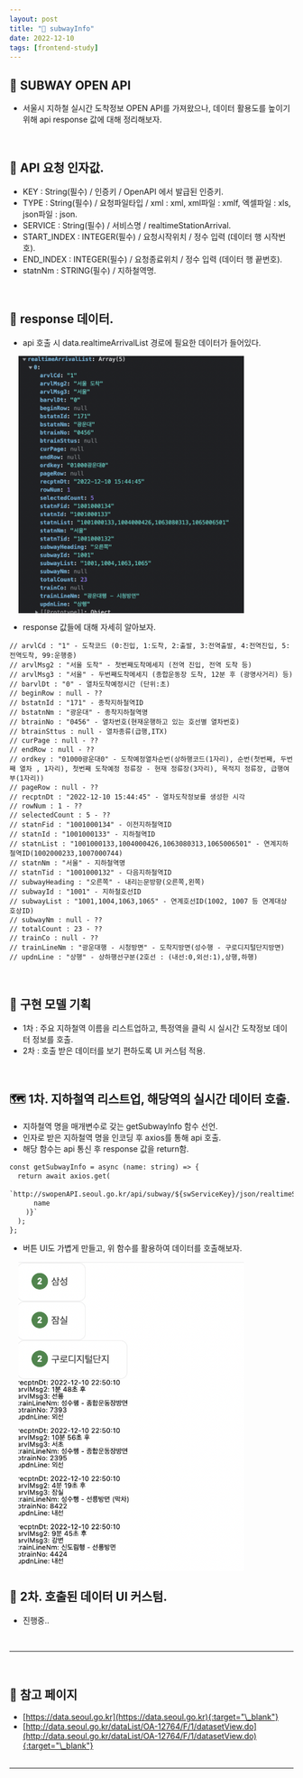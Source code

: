 ```yaml
---
layout: post
title: "🚃 subwayInfo"
date: 2022-12-10
tags: [frontend-study]
---
```


## 🚉 SUBWAY OPEN API

- 서울시 지하철 실시간 도착정보 OPEN API를 가져왔으나, 데이터 활용도를 높이기 위해 api response 값에 대해 정리해보자.

  <br/>

## 🚠 API 요청 인자값.

- KEY : String(필수) / 인증키 / OpenAPI 에서 발급된 인증키.
- TYPE : String(필수) / 요청파일타입 / xml : xml, xml파일 : xmlf, 엑셀파일 : xls, json파일 : json.
- SERVICE : String(필수) / 서비스명 / realtimeStationArrival.
- START_INDEX : INTEGER(필수) / 요청시작위치 / 정수 입력 (데이터 행 시작번호).
- END_INDEX : INTEGER(필수) / 요청종료위치 / 정수 입력 (데이터 행 끝번호).
- statnNm : STRING(필수) / 지하철역명.

<br/>

## 🚟 response 데이터.

- api 호출 시 data.realtimeArrivalList 경로에 필요한 데이터가 들어있다.

<img src="../assets/images/post/img_20221210_01.png" alt="" style="width:90%; width:400px; margin: auto 1rem; vertical-align:top;" />

- response 값들에 대해 자세히 알아보자.

```tsx
// arvlCd : "1" - 도착코드 (0:진입, 1:도착, 2:출발, 3:전역출발, 4:전역진입, 5:전역도착, 99:운행중)
// arvlMsg2 : "서울 도착" - 첫번째도착메세지 (전역 진입, 전역 도착 등)
// arvlMsg3 : "서울" - 두번째도착메세지 (종합운동장 도착, 12분 후 (광명사거리) 등)
// barvlDt : "0" - 열차도착예정시간 (단위:초)
// beginRow : null - ??
// bstatnId : "171" - 종착지하철역ID
// bstatnNm : "광운대" - 종착지하철역명
// btrainNo : "0456" - 열차번호(현재운행하고 있는 호선별 열차번호)
// btrainSttus : null - 열차종류(급행,ITX)
// curPage : null - ??
// endRow : null - ??
// ordkey : "01000광운대0" - 도착예정열차순번(상하행코드(1자리), 순번(첫번째, 두번째 열차 , 1자리), 첫번째 도착예정 정류장 - 현재 정류장(3자리), 목적지 정류장, 급행여부(1자리))
// pageRow : null - ??
// recptnDt : "2022-12-10 15:44:45" - 열차도착정보를 생성한 시각
// rowNum : 1 - ??
// selectedCount : 5 - ??
// statnFid : "1001000134" - 이전지하철역ID
// statnId : "1001000133" - 지하철역ID
// statnList : "1001000133,1004000426,1063080313,1065006501" - 연계지하철역ID(1002000233,1007000744)
// statnNm : "서울" - 지하철역명
// statnTid : "1001000132" - 다음지하철역ID
// subwayHeading : "오른쪽" - 내리는문방향(오른쪽,왼쪽)
// subwayId : "1001" - 지하철호선ID
// subwayList : "1001,1004,1063,1065" - 연계호선ID(1002, 1007 등 연계대상 호상ID)
// subwayNm : null - ??
// totalCount : 23 - ??
// trainCo : null - ??
// trainLineNm : "광운대행 - 시청방면" - 도착지방면(성수행 - 구로디지털단지방면)
// updnLine : "상행" - 상하행선구분(2호선 : (내선:0,외선:1),상행,하행)
```

<br/>

## 🚆 구현 모델 기획

- 1차 : 주요 지하철역 이름을 리스트업하고, 특정역을 클릭 시 실시간 도착정보 데이터 정보를 호출.
- 2차 : 호출 받은 데이터를 보기 편하도록 UI 커스텀 적용.

<br/>

## 🗺 1차. 지하철역 리스트업, 해당역의 실시간 데이터 호출.

- 지하철역 명을 매개변수로 갖는 getSubwayInfo 함수 선언.
- 인자로 받은 지하철역 명을 인코딩 후 axios를 통해 api 호출.
- 해당 함수는 api 통신 후 response 값을 return함.

```tsx
const getSubwayInfo = async (name: string) => {
  return await axios.get(
    `http://swopenAPI.seoul.go.kr/api/subway/${swServiceKey}/json/realtimeStationArrival/1/100/${encodeURIComponent(
      name
    )}`
  );
};
```

- 버튼 UI도 가볍게 만들고, 위 함수를 활용하여 데이터를 호출해보자.

<img src="../assets/images/post/img_20221210_02.png" alt="" style="width:90%; width:400px; margin: auto 1rem; vertical-align:top;" />

<br/>

## 🏰 2차. 호출된 데이터 UI 커스텀.

- 진행중..

<br/>

---

<br/>

## 🎫 참고 페이지

- [https://data.seoul.go.kr](https://data.seoul.go.kr){:target="\_blank"}
- [http://data.seoul.go.kr/dataList/OA-12764/F/1/datasetView.do](http://data.seoul.go.kr/dataList/OA-12764/F/1/datasetView.do){:target="\_blank"}
  <br/><br/>

---
